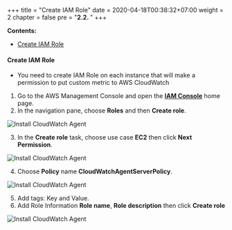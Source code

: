 +++
title = "Create IAM Role"
date = 2020-04-18T00:38:32+07:00
weight = 2
chapter = false
pre = "<b>2.2. </b>"
+++

**Contents:**
- [Create IAM Role](#create-iam-role)

#### Create IAM Role

+ You need to create IAM Role on each instance that will make a permission to put custom metric to AWS CloudWatch

1. Go to the AWS Management Console and open the [**IAM Console**](https://console.aws.amazon.com/iam/home) home page.
2. In the navigation pane, choose **Roles** and then **Create role**.

![Install CloudWatch Agent](/images/5-monitoring/cloudwatch-6.PNG?width=90pc)

3. In the **Create role** task, choose use case **EC2** then click **Next Permission**.  

![Install CloudWatch Agent](/images/5-monitoring/cloudwatch-7.PNG?width=90pc)

4. Choose **Policy** name **CloudWatchAgentServerPolicy**.

![Install CloudWatch Agent](/images/5-monitoring/cloudwatch-8.PNG?width=90pc)

5. Add tags: Key and Value.
6. Add Role Information **Role name**, **Role description** then click **Create role**

![Install CloudWatch Agent](/images/5-monitoring/cloudwatch-9.PNG?width=90pc)
